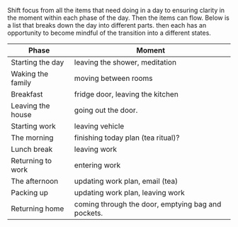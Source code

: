 Shift focus from all the items that need doing in a day to ensuring clarity in the moment within each phase of the day. Then the items can flow. Below is a list that breaks down the day into different parts. then each has an opportunity to become mindful of the transition into a different states.


|Phase|Moment|
|--|--|
|Starting the day  |  leaving the shower, meditation  |
|Waking the family | moving between rooms  
|Breakfast | fridge door, leaving the kitchen  
|Leaving the house | going out the door.  
|Starting work | leaving vehicle  
|The morning | finishing today plan (tea ritual)?  
|Lunch break | leaving work  
|Returning to work | entering work  
|The afternoon | updating work plan, email (tea)  
|Packing up | updating work plan, leaving work  
|Returning home | coming through the door, emptying bag and pockets.
<!--stackedit_data:
eyJoaXN0b3J5IjpbLTIwNjU0OTYwNTFdfQ==
-->